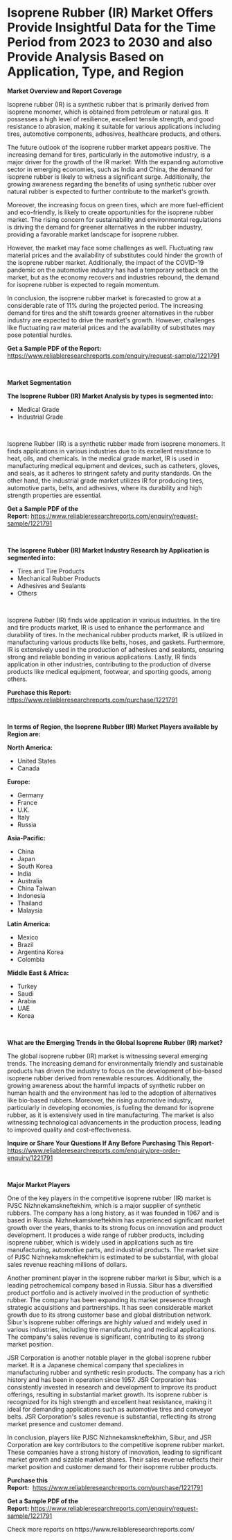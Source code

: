 <p><h1>Isoprene Rubber (IR) Market Offers Provide Insightful Data for the Time Period from 2023 to 2030 and also Provide Analysis Based on Application, Type, and Region</h1></p><p><strong>Market Overview and Report Coverage</strong></p>
<p><p>Isoprene rubber (IR) is a synthetic rubber that is primarily derived from isoprene monomer, which is obtained from petroleum or natural gas. It possesses a high level of resilience, excellent tensile strength, and good resistance to abrasion, making it suitable for various applications including tires, automotive components, adhesives, healthcare products, and others.</p><p>The future outlook of the isoprene rubber market appears positive. The increasing demand for tires, particularly in the automotive industry, is a major driver for the growth of the IR market. With the expanding automotive sector in emerging economies, such as India and China, the demand for isoprene rubber is likely to witness a significant surge. Additionally, the growing awareness regarding the benefits of using synthetic rubber over natural rubber is expected to further contribute to the market's growth.</p><p>Moreover, the increasing focus on green tires, which are more fuel-efficient and eco-friendly, is likely to create opportunities for the isoprene rubber market. The rising concern for sustainability and environmental regulations is driving the demand for greener alternatives in the rubber industry, providing a favorable market landscape for isoprene rubber.</p><p>However, the market may face some challenges as well. Fluctuating raw material prices and the availability of substitutes could hinder the growth of the isoprene rubber market. Additionally, the impact of the COVID-19 pandemic on the automotive industry has had a temporary setback on the market, but as the economy recovers and industries rebound, the demand for isoprene rubber is expected to regain momentum.</p><p>In conclusion, the isoprene rubber market is forecasted to grow at a considerable rate of 11% during the projected period. The increasing demand for tires and the shift towards greener alternatives in the rubber industry are expected to drive the market's growth. However, challenges like fluctuating raw material prices and the availability of substitutes may pose potential hurdles.</p></p>
<p><strong>Get a Sample PDF of the Report:</strong> <a href="https://www.reliableresearchreports.com/enquiry/request-sample/1221791">https://www.reliableresearchreports.com/enquiry/request-sample/1221791</a></p>
<p>&nbsp;</p>
<p><strong>Market Segmentation</strong></p>
<p><strong>The Isoprene Rubber (IR) Market Analysis by types is segmented into:</strong></p>
<p><ul><li>Medical Grade</li><li>Industrial Grade</li></ul></p>
<p>&nbsp;</p>
<p><p>Isoprene Rubber (IR) is a synthetic rubber made from isoprene monomers. It finds applications in various industries due to its excellent resistance to heat, oils, and chemicals. In the medical grade market, IR is used in manufacturing medical equipment and devices, such as catheters, gloves, and seals, as it adheres to stringent safety and purity standards. On the other hand, the industrial grade market utilizes IR for producing tires, automotive parts, belts, and adhesives, where its durability and high strength properties are essential.</p></p>
<p><strong>Get a Sample PDF of the Report:</strong>&nbsp;<a href="https://www.reliableresearchreports.com/enquiry/request-sample/1221791">https://www.reliableresearchreports.com/enquiry/request-sample/1221791</a></p>
<p>&nbsp;</p>
<p><strong>The Isoprene Rubber (IR) Market Industry Research by Application is segmented into:</strong></p>
<p><ul><li>Tires and Tire Products</li><li>Mechanical Rubber Products</li><li>Adhesives and Sealants</li><li>Others</li></ul></p>
<p>&nbsp;</p>
<p><p>Isoprene Rubber (IR) finds wide application in various industries. In the tire and tire products market, IR is used to enhance the performance and durability of tires. In the mechanical rubber products market, IR is utilized in manufacturing various products like belts, hoses, and gaskets. Furthermore, IR is extensively used in the production of adhesives and sealants, ensuring strong and reliable bonding in various applications. Lastly, IR finds application in other industries, contributing to the production of diverse products like medical equipment, footwear, and sporting goods, among others.</p></p>
<p><strong>Purchase this Report:</strong>&nbsp; <a href="https://www.reliableresearchreports.com/purchase/1221791">https://www.reliableresearchreports.com/purchase/1221791</a></p>
<p>&nbsp;</p>
<p><strong>In terms of Region, the Isoprene Rubber (IR) Market Players available by Region are:</strong></p>
<p>
    <p> <strong> North America: </strong>
        <ul>
            <li>United States</li>
            <li>Canada</li>
        </ul>
        </p> 
    <p> <strong> Europe: </strong>
        <ul>
            <li>Germany</li>
            <li>France</li>
            <li>U.K.</li>
            <li>Italy</li>
            <li>Russia</li>
        </ul>
        </p> 
    <p> <strong> Asia-Pacific: </strong>
        <ul>
            <li>China</li>
            <li>Japan</li>
            <li>South Korea</li>
            <li>India</li>
            <li>Australia</li>
            <li>China Taiwan</li>
            <li>Indonesia</li>
            <li>Thailand</li>
            <li>Malaysia</li>
        </ul>
        </p> 
    <p> <strong> Latin America: </strong>
        <ul>
            <li>Mexico</li>
            <li>Brazil</li>
            <li>Argentina Korea</li>
            <li>Colombia</li>
        </ul>
        </p> 
    <p> <strong> Middle East & Africa: </strong>
        <ul>
            <li>Turkey</li>
            <li>Saudi</li>
            <li>Arabia</li>
            <li>UAE</li>
            <li>Korea</li>
        </ul>
    </p>
    </p>
<p>&nbsp;</p>
<p><strong>What are the Emerging Trends in the Global Isoprene Rubber (IR) market?</strong></p>
<p><p>The global isoprene rubber (IR) market is witnessing several emerging trends. The increasing demand for environmentally friendly and sustainable products has driven the industry to focus on the development of bio-based isoprene rubber derived from renewable resources. Additionally, the growing awareness about the harmful impacts of synthetic rubber on human health and the environment has led to the adoption of alternatives like bio-based rubbers. Moreover, the rising automotive industry, particularly in developing economies, is fueling the demand for isoprene rubber, as it is extensively used in tire manufacturing. The market is also witnessing technological advancements in the production process, leading to improved quality and cost-effectiveness.</p></p>
<p><strong>Inquire or Share Your Questions If Any Before Purchasing This Report</strong>- <a href="https://www.reliableresearchreports.com/enquiry/pre-order-enquiry/1221791">https://www.reliableresearchreports.com/enquiry/pre-order-enquiry/1221791</a></p>
<p>&nbsp;</p>
<p><strong>Major Market Players</strong></p>
<p><p>One of the key players in the competitive isoprene rubber (IR) market is PJSC Nizhnekamskneftekhim, which is a major supplier of synthetic rubbers. The company has a long history, as it was founded in 1967 and is based in Russia. Nizhnekamskneftekhim has experienced significant market growth over the years, thanks to its strong focus on innovation and product development. It produces a wide range of rubber products, including isoprene rubber, which is widely used in applications such as tire manufacturing, automotive parts, and industrial products. The market size of PJSC Nizhnekamskneftekhim is estimated to be substantial, with global sales revenue reaching millions of dollars.</p><p>Another prominent player in the isoprene rubber market is Sibur, which is a leading petrochemical company based in Russia. Sibur has a diversified product portfolio and is actively involved in the production of synthetic rubber. The company has been expanding its market presence through strategic acquisitions and partnerships. It has seen considerable market growth due to its strong customer base and global distribution network. Sibur's isoprene rubber offerings are highly valued and widely used in various industries, including tire manufacturing and medical applications. The company's sales revenue is significant, contributing to its strong market position.</p><p>JSR Corporation is another notable player in the global isoprene rubber market. It is a Japanese chemical company that specializes in manufacturing rubber and synthetic resin products. The company has a rich history and has been in operation since 1957. JSR Corporation has consistently invested in research and development to improve its product offerings, resulting in substantial market growth. Its isoprene rubber is recognized for its high strength and excellent heat resistance, making it ideal for demanding applications such as automotive tires and conveyor belts. JSR Corporation's sales revenue is substantial, reflecting its strong market presence and customer demand.</p><p>In conclusion, players like PJSC Nizhnekamskneftekhim, Sibur, and JSR Corporation are key contributors to the competitive isoprene rubber market. These companies have a strong history of innovation, leading to significant market growth and sizable market shares. Their sales revenue reflects their market position and customer demand for their isoprene rubber products.</p></p>
<p><strong>Purchase this Report:</strong>&nbsp;&nbsp;<a href="https://www.reliableresearchreports.com/purchase/1221791">https://www.reliableresearchreports.com/purchase/1221791</a></p>
<p></p>
<p><strong>Get a Sample PDF of the Report:</strong>&nbsp;<a href="https://www.reliableresearchreports.com/enquiry/request-sample/1221791">https://www.reliableresearchreports.com/enquiry/request-sample/1221791</a></p>
<p>Check more reports on https://www.reliableresearchreports.com/</p>
